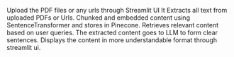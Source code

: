 Upload the PDF files or any urls through Streamlit UI
It Extracts all text from uploaded PDFs or Urls.
Chunked and embedded content using SentenceTransformer and stores in Pinecone.
Retrieves relevant content based on user queries.
The extracted content goes to LLM to form clear sentences.
Displays the content in more understandable format through streamlit ui.
